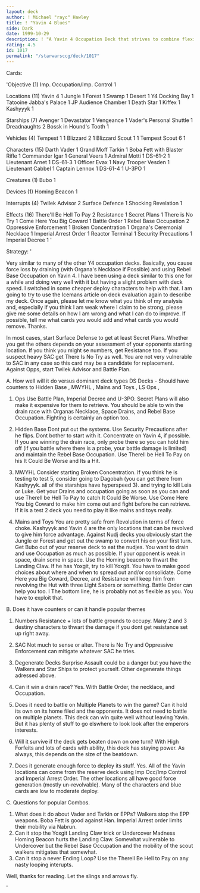 ```yaml
---
layout: deck
author: ! Michael "rayc" Hawley
title: ! "Yavin 4 Blues"
side: Dark
date: 1999-10-29
description: ! "A Yavin 4 Occupation Deck that strives to combine flexibility with a clear offensive strategy."
rating: 4.5
id: 1017
permalink: "/starwarsccg/deck/1017"
---
```

Cards: 

'Objective (1)
Imp. Occupation/Imp. Control	1

Locations (11)
Yavin 4 			1
Jungle				1
Forest				1
Swamp				1
Desert				1
Y4 Docking Bay			1
Tatooine Jabba's Palace	1
JP Audience Chamber		1
Death Star			1
Kiffex				1
Kashyyyk			1

Starships (7)
Avenger 			1
Devastator			1
Vengeance			1
Vader's Personal Shuttle	1
Dreadnaughts			2
Bossk in Hound's Tooth 	1

Vehicles (4)
Tempest 1			1
Blizzard 2			1
Blizzard Scout 1		1
Tempest Scout 6 		1

Characters (15)
Darth Vader			1
Grand Moff Tarkin		1
Boba Fett with Blaster Rifle	1
Commander Igar			1
General Veers			1
Admiral Motti			1
DS-61-2 			1
Lieutenant Arnet		1
DS-61-3 			1
Officer Evax			1
Navy Trooper Vesden		1
Lieutenant Cabbel		1
Captain Lennox			1
DS-61-4 			1
U-3PO				1

Creatures (1)
Bubo				1

Devices (1)
Homing Beacon			1

Interrupts (4)
Twilek Advisor			2
Surface Defence 		1
Shocking Revelation		1


Effects (16)
There'll Be Hell To Pay		2
Resistance			1
Secret Plans			1
There is No Try 		1
Come Here You Big Coward	1
Battle Order			1
Rebel Base Occupation		2
Oppressive Enforcement		1
Broken Concentration		1
Organa's Ceremonial Necklace	1
Imperial Arrest Order		1
Reactor Terminal		1
Security Precautions		1
Imperial Decree 		1
'

Strategy: '

Very similar to many of the other Y4 occupation decks. Basically, you cause force loss by draining (with Organa's Necklace if Possible) and using Rebel Base Occupation on Yavin 4. I have been using a deck similar to this one for a while and doing very well with it but having a slight problem with deck speed. I switched in some cheaper deploy characters to help with that. I am going to try to use the Icemans article on deck evaluation again to describe my deck. Once again, please let me know what you think of my analysis and, especially if you think I am weak where I claim to be strong, please give me some details on how I am wrong and what I can do to improve. If possible, tell me what cards you would add and what cards you would remove. Thanks.

In most cases, start Surface Defense to get at least Secret Plans. Whether you get the others depends on your assessment of your opponents starting location. If you think you might se numbers, get Resistance too. If you suspect heavy SAC get There Is No Try as well. You are not very vulnerable to SAC in any case so this card may be a candidate for replacement. Against Opps, start Twilek Advisor and Battle Plan.

A. How well will it do versus dominant deck types
DS Decks - Should have counters to Hidden Base , MWYHL , Mains and Toys , LS Ops ,
1. Ops
Use Battle Plan, Imperial Decree and U-3PO. Secret Plans will also make it expensive for them to retrieve. You should be able to win the drain race with Organas Necklace, Space Drains, and Rebel Base Occupation. Fighting is certainly an option too.

2. Hidden Base
Dont put out the systems. Use Security Precautions after he flips. Dont bother to start with it. Concentrate on Yavin 4, if possible. If you are winning the drain race, only probe there so you can hold him off  (if you battle where there is a probe, your battle damage is limited) and maintain the Rebel Base Occupation. Use Therell be Hell To Pay on his It Could Be Worse and Its a Hit.

3. MWYHL
Consider starting Broken Concentration. If you think he is testing to test 5, consider going to Dagobah (you can get there from Kashyyyk. all of the starships have hyperspeed 3). and trying to kill Leia or Luke. Get your Drains and occupation going as soon as you can and use Therell be Hell To Pay to catch It Could Be Worse. Use Come Here You big Coward to make him come out and fight before he can retrieve. If it is a test 2 deck you need to play it like mains and toys really.

4. Mains and Toys
You are pretty safe from Revolution in terms of force choke. Kashyyyk and Yavin 4 are the only locations that can be revolved to give him force advantage. Against Nudj decks you obviously start the Jungle or Forest and get out the swamp to convert his on your first turn. Get Bubo out of your reserve deck to eat the nudjes. You want to drain and use Occupation as much as possible. If your opponent is weak in space,  drain some in space. Use the Homing beacon to thwart the Landing Claw. If he has Yoxgit, try to kill Yoxgit. You have to make good choices about where and when to spread out and/or consolidate. Come Here you Big Coward, Decree, and Resistance will keep him from revolving the Hut with three Light Sabers or something.  Battle Order can help you too. l The bottom line, he is probably not as flexible as you. You have to exploit that.


B. Does it have counters or can it handle popular themes
1. Numbers
Resistance + lots of battle grounds to occupy. Many 2 and 3 destiny characters to thwart the damage if you dont get resistance set up right away.

2. SAC
Not much to sense or alter. There is No Try and Oppressive Enforcement can mitigate whatever SAC he tries.

3. Degenerate Decks
Surprise Assault could be a danger but you have the Walkers and Star Ships to protect yourself. Other degenerate things adressed above.

4. Can it win a drain race?
Yes. With Battle Order, the necklace, and Occupation.

5. Does it need to battle on Multiple Planets to win the game? Can it hold its own on its home filed and the opponents.
It does not need to battle on multiple planets. This deck can win quite well without leaving Yavin. But it has plenty of stuff to go elswhere to look look after the emperors interests.

6. Will it survive if the deck gets beaten down on one turn?
With High Forfeits and lots of cards with ability, this deck has staying power. As always, this depends on the size of the beatdown.

7. Does it generate enough force to deploy its stuff.
Yes. All of the Yavin locations can come from the reserve deck using Imp Occ/Imp Control and Imperial Arrest Order. The other locations all have good force generation (mostly un-revolvable). Many of the characters and blue cards are low to moderate deploy.

C. Questions for popular Combos.
1. What does it do about Vader and Tarkin or EPPs?
Walkers stop the EPP weapons. Boba Fett is good against Han. Imperial Arrest order limits their mobility via Nabrun.
2. Can it stop the Yoxgit Landing Claw trick or Undercover Madness
Homing Beacon hurts the Landing Claw. Somewhat vulnerable to Undercover but the Rebel Base Occupation and the mobility of the scout walkers mitigates that somewhat.
3. Can it stop a never Ending Loop?
Use the Therell Be Hell to Pay on any nasty looping interupts.

Well, thanks for reading. Let the slings and arrows fly.


'
